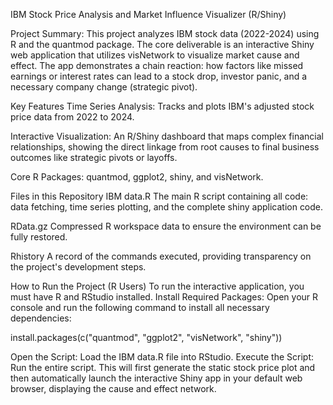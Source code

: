 IBM Stock Price Analysis and Market Influence Visualizer (R/Shiny)

Project Summary:
This project analyzes IBM stock data (2022-2024) using R and the quantmod package. The core deliverable is an interactive Shiny web application that utilizes visNetwork to visualize market cause and effect. The app demonstrates a chain reaction: how factors like missed earnings or interest rates can lead to a stock drop, investor panic, and a necessary company change (strategic pivot).

Key Features
Time Series Analysis: Tracks and plots IBM's adjusted stock price data from 2022 to 2024.

Interactive Visualization: An R/Shiny dashboard that maps complex financial relationships, showing the direct linkage from root causes to final business outcomes like strategic pivots or layoffs.

Core R Packages: quantmod, ggplot2, shiny, and visNetwork.

Files in this Repository
IBM data.R
The main R script containing all code: data fetching, time series plotting, and the complete shiny application code.

RData.gz
Compressed R workspace data to ensure the environment can be fully restored.

Rhistory
A record of the commands executed, providing transparency on the project's development steps.

How to Run the Project (R Users)
To run the interactive application, you must have R and RStudio installed.
Install Required Packages: Open your R console and run the following command to install all necessary dependencies:

install.packages(c("quantmod", "ggplot2", "visNetwork", "shiny"))

Open the Script: Load the IBM data.R file into RStudio.
Execute the Script: Run the entire script. This will first generate the static stock price plot and then automatically launch the interactive Shiny app in your default web browser, displaying the cause and effect network.
